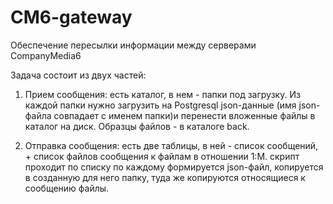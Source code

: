 # CM6-gateway
Обеспечение пересылки информации между серверами CompanyMedia6

Задача состоит из двух частей:
1) Прием сообщения: есть каталог, в нем - папки под загрузку. Из каждой папки нужно загрузить на Postgresql json-данные 
(имя json-файла совпадает с именем папки)и перенести вложенные файлы в каталог на диск. Образцы файлов - в каталоге back.

2) Отправка сообщения: есть две таблицы, в ней - список сообщений, + список файлов сообщения к файлам в отношении 1:M. 
скрипт проходит по списку по каждому формируется json-файл, копируется в созданную для него папку, туда же копируются 
относящиеся к сообщению файлы.


